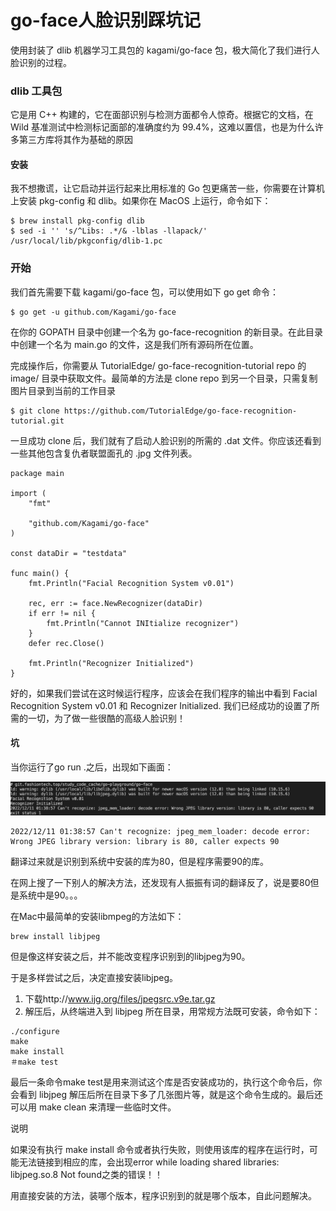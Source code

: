# go-face人脸识别踩坑记

使用封装了 dlib 机器学习工具包的 kagami/go-face 包，极大简化了我们进行人脸识别的过程。

### dlib 工具包

它是用 C++ 构建的，它在面部识别与检测方面都令人惊奇。根据它的文档，在 Wild 基准测试中检测标记面部的准确度约为 99.4%，这难以置信，也是为什么许多第三方库将其作为基础的原因

#### 安装

我不想撒谎，让它启动并运行起来比用标准的 Go 包更痛苦一些，你需要在计算机上安装 pkg-config 和 dlib。如果你在 MacOS 上运行，命令如下：

```
$ brew install pkg-config dlib
$ sed -i '' 's/^Libs: .*/& -lblas -llapack/' /usr/local/lib/pkgconfig/dlib-1.pc
```

### 开始

我们首先需要下载 kagami/go-face 包，可以使用如下 go get 命令：
```
$ go get -u github.com/Kagami/go-face
```

在你的 GOPATH 目录中创建一个名为 go-face-recognition 的新目录。在此目录中创建一个名为 main.go 的文件，这是我们所有源码所在位置。

完成操作后，你需要从 TutorialEdge/ go-face-recognition-tutorial repo 的 image/ 目录中获取文件。最简单的方法是 clone repo 到另一个目录，只需复制图片目录到当前的工作目录

```
$ git clone https://github.com/TutorialEdge/go-face-recognition-tutorial.git
```

一旦成功 clone 后，我们就有了启动人脸识别的所需的 .dat 文件。你应该还看到一些其他包含复仇者联盟面孔的 .jpg 文件列表。

```
package main

import (
    "fmt"

    "github.com/Kagami/go-face"
)

const dataDir = "testdata"

func main() {
    fmt.Println("Facial Recognition System v0.01")

    rec, err := face.NewRecognizer(dataDir)
    if err != nil {
        fmt.Println("Cannot INItialize recognizer")
    }
    defer rec.Close()

    fmt.Println("Recognizer Initialized")
}
```

好的，如果我们尝试在这时候运行程序，应该会在我们程序的输出中看到 Facial Recognition System v0.01 和 Recognizer Initialized. 我们已经成功的设置了所需的一切，为了做一些很酷的高级人脸识别！

#### 坑

当你运行了go run .之后，出现如下画面：

![](./assets/WeChat10ae1958378403184cdd5758d9ff3298.png)

```
2022/12/11 01:38:57 Can't recognize: jpeg_mem_loader: decode error: Wrong JPEG library version: library is 80, caller expects 90
```

翻译过来就是识别到系统中安装的库为80，但是程序需要90的库。

在网上搜了一下别人的解决方法，还发现有人振振有词的翻译反了，说是要80但是系统中是90。。。

在Mac中最简单的安装libmpeg的方法如下：

```
brew install libjpeg
```

但是像这样安装之后，并不能改变程序识别到的libjpeg为90。

于是多样尝试之后，决定直接安装libjpeg。

1. 下载http://www.ijg.org/files/jpegsrc.v9e.tar.gz
2. 解压后，从终端进入到 libjpeg 所在目录，用常规方法既可安装，命令如下：

```
./configure
make
make install
＃make test
```

最后一条命令make test是用来测试这个库是否安装成功的，执行这个命令后，你会看到 libjpeg 解压后所在目录下多了几张图片等，就是这个命令生成的。最后还可以用 make clean 来清理一些临时文件。

说明

如果没有执行 make install 命令或者执行失败，则使用该库的程序在运行时，可能无法链接到相应的库，会出现error while loading shared libraries: libjpeg.so.8 Not found之类的错误！！

用直接安装的方法，装哪个版本，程序识别到的就是哪个版本，自此问题解决。